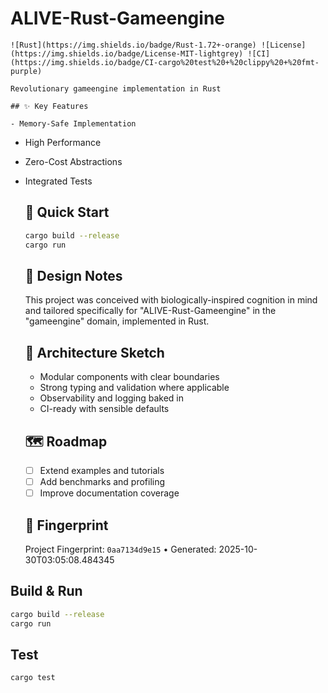 # ALIVE-Rust-Gameengine

    ![Rust](https://img.shields.io/badge/Rust-1.72+-orange) ![License](https://img.shields.io/badge/License-MIT-lightgrey) ![CI](https://img.shields.io/badge/CI-cargo%20test%20+%20clippy%20+%20fmt-purple)

    Revolutionary gameengine implementation in Rust

    ## ✨ Key Features

    - Memory-Safe Implementation
- High Performance
- Zero-Cost Abstractions
- Integrated Tests

    ## 🚀 Quick Start

    ```bash
    cargo build --release
    cargo run
    ```

    ## 🧠 Design Notes

    This project was conceived with biologically-inspired cognition in mind and tailored specifically for "ALIVE-Rust-Gameengine" in the "gameengine" domain, implemented in Rust.

    ## 📐 Architecture Sketch

    - Modular components with clear boundaries
    - Strong typing and validation where applicable
    - Observability and logging baked in
    - CI-ready with sensible defaults

    ## 🗺️ Roadmap

    - [ ] Extend examples and tutorials
    - [ ] Add benchmarks and profiling
    - [ ] Improve documentation coverage

    ## 🔎 Fingerprint

    Project Fingerprint: `0aa7134d9e15` • Generated: 2025-10-30T03:05:08.484345
    

## Build & Run

```bash
cargo build --release
cargo run
```


## Test

```bash
cargo test
```

    